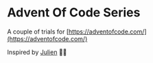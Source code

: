 # Advent Of Code Series 

A couple of trials for [https://adventofcode.com/](https://adventofcode.com/)


Inspired by [Julien](https://github.com/jbudynek/advent-of-code) 👏👏 
